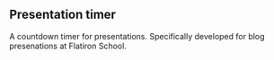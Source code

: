## Presentation timer

A countdown timer for presentations. Specifically developed for blog presenations at Flatiron School.